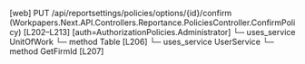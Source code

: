 [web] PUT /api/reportsettings/policies/options/{id}/confirm  (Workpapers.Next.API.Controllers.Reportance.PoliciesController.ConfirmPolicy)  [L202–L213] [auth=AuthorizationPolicies.Administrator]
  └─ uses_service UnitOfWork
    └─ method Table [L206]
  └─ uses_service UserService
    └─ method GetFirmId [L207]

